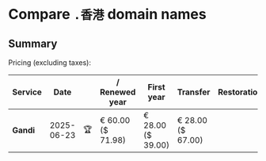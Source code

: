 # Compare `.香港` domain names

## Summary

Pricing (excluding taxes):

| Service | Date |  | / Renewed year | First year | Transfer | Restoration |
|--|--|--|--|--|--|--|
| **Gandi** | 2025-06-23 | 🏆 | € 60.00<br>($ 71.98) | € 28.00<br>($ 39.00) | € 28.00<br>($ 67.00) |  |
